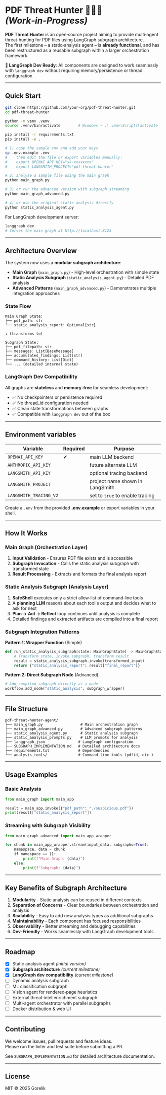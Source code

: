 # PDF Threat Hunter 🕵️‍♂️📄 *(Work‑in‑Progress)*

**PDF Threat Hunter** is an open‑source project aiming to provide multi‑agent
threat‑hunting for PDF files using LangGraph subgraph architecture.  
The first milestone – a static‑analysis agent – is **already functional**, and has been 
restructured as a reusable subgraph within a larger orchestration framework.

**🚀 LangGraph Dev Ready**: All components are designed to work seamlessly with `langgraph dev` 
without requiring memory/persistence or thread configuration.

---

## Quick Start

```bash
git clone https://github.com/your‑org/pdf-threat-hunter.git
cd pdf-threat-hunter

python -m venv .venv
source .venv/bin/activate        # Windows → .\.venv\Scripts\activate

pip install -r requirements.txt
pip install -e .

# 1) copy the sample env and add your keys
cp .env.example .env
#    then edit the file or export variables manually:
#    export OPENAI_API_KEY="sk-xxxxxxxx"
#    export LANGSMITH_PROJECT="pdf-threat-hunter"

# 2) analyse a sample file using the main graph
python main_graph.py

# 3) or run the advanced version with subgraph streaming
python main_graph_advanced.py

# 4) or use the original static analysis directly
python static_analysis_agent.py
```

For LangGraph development server:

```bash
langgraph dev
# Serves the main graph at http://localhost:8123
```

---

## Architecture Overview

The system now uses a **modular subgraph architecture**:

- **Main Graph** (`main_graph.py`) - High-level orchestration with simple state
- **Static Analysis Subgraph** (`static_analysis_agent.py`) - Detailed PDF analysis 
- **Advanced Patterns** (`main_graph_advanced.py`) - Demonstrates multiple integration approaches

### State Flow

```
Main Graph State:
├── pdf_path: str
└── static_analysis_report: Optional[str]

↓ (transforms to)

Subgraph State:
├── pdf_filepath: str
├── messages: List[BaseMessage]
├── accumulated_findings: List[str]
├── command_history: List[Dict]
└── ... (detailed internal state)
```

### LangGraph Dev Compatibility

All graphs are **stateless** and **memory-free** for seamless development:

- ✅ No checkpointers or persistence required
- ✅ No thread_id configuration needed  
- ✅ Clean state transformations between graphs
- ✅ Compatible with `langgraph dev` out of the box

---

## Environment variables

| Variable | Required | Purpose |
|----------|----------|---------|
| `OPENAI_API_KEY`       | ✔︎ | main LLM backend |
| `ANTHROPIC_API_KEY`    |    | future alternate LLM |
| `LANGSMITH_API_KEY`    |    | optional tracing backend |
| `LANGSMITH_PROJECT`    |    | project name shown in LangSmith |
| `LANGSMITH_TRACING_V2` |    | set to `true` to enable tracing |

Create a `.env` from the provided **.env.example** or export variables in your shell.

---

## How It Works

### Main Graph (Orchestration Layer)
1. **Input Validation** - Ensures PDF file exists and is accessible
2. **Subgraph Invocation** - Calls the static analysis subgraph with transformed state
3. **Result Processing** - Extracts and formats the final analysis report

### Static Analysis Subgraph (Analysis Layer)
1. **SafeShell** executes only a strict allow‑list of command‑line tools
2. A **planning LLM** reasons about each tool's output and decides what to ask for next
3. **Plan → Act → Reflect** loop continues until analysis is complete
4. Detailed findings and extracted artifacts are compiled into a final report

### Subgraph Integration Patterns

**Pattern 1: Wrapper Function** (Simple)
```python
def run_static_analysis_subgraph(state: MainGraphState) -> MainGraphState:
    # Transform state, invoke subgraph, transform result
    result = static_analysis_subgraph.invoke(transformed_input)
    return {"static_analysis_report": result["final_report"]}
```

**Pattern 2: Direct Subgraph Node** (Advanced)
```python
# Add compiled subgraph directly as a node
workflow.add_node("static_analysis", subgraph_wrapper)
```

---

## File Structure

```
pdf-threat-hunter-agent/
├── main_graph.py                 # Main orchestration graph
├── main_graph_advanced.py        # Advanced subgraph patterns
├── static_analysis_agent.py      # Static analysis subgraph
├── static_analysis_prompts.py    # LLM prompts for analysis
├── langgraph.json               # LangGraph configuration
├── SUBGRAPH_IMPLEMENTATION.md   # Detailed architecture docs
├── requirements.txt             # Dependencies
└── analysis_tools/              # Command-line tools (pdfid, etc.)
```

---

## Usage Examples

### Basic Analysis
```python
from main_graph import main_app

result = main_app.invoke({"pdf_path": "./suspicious.pdf"})
print(result["static_analysis_report"])
```

### Streaming with Subgraph Visibility
```python
from main_graph_advanced import main_app_wrapper

for chunk in main_app_wrapper.stream(input_data, subgraphs=True):
    namespace, data = chunk
    if namespace == ():
        print(f"Main Graph: {data}")
    else:
        print(f"Subgraph: {data}")
```

---

## Key Benefits of Subgraph Architecture

1. **Modularity** - Static analysis can be reused in different contexts
2. **Separation of Concerns** - Clear boundaries between orchestration and analysis
3. **Scalability** - Easy to add new analysis types as additional subgraphs
4. **Maintainability** - Each component has focused responsibilities
5. **Observability** - Better streaming and debugging capabilities
6. **Dev-Friendly** - Works seamlessly with LangGraph development tools

---

## Roadmap

- [x] Static analysis agent *(initial version)*
- [x] **Subgraph architecture** *(current milestone)*
- [x] **LangGraph dev compatibility** *(current milestone)*
- [ ] Dynamic analysis subgraph
- [ ] ML classification subgraph  
- [ ] Vision agent for rendered‑page heuristics
- [ ] External threat‑intel enrichment subgraph
- [ ] Multi‑agent orchestrator with parallel subgraphs
- [ ] Docker distribution & web UI

---

## Contributing

We welcome issues, pull requests and feature ideas.  
Please run the linter and test suite before submitting a PR.

See `SUBGRAPH_IMPLEMENTATION.md` for detailed architecture documentation.

---

## License

MIT © 2025 Gorelik
